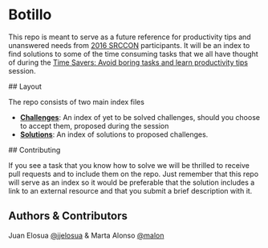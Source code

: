 # Botillo

This repo is meant to serve as a future reference for productivity tips and unanswered needs from [2016 SRCCON](http://srccon.org/) participants. It will be an index to find solutions to some of the time consuming tasks that we all have thought of during the [Time Savers: Avoid boring tasks and learn productivity tips](http://schedule.srccon.org/#_session-tips-tricks) session.

## Layout

The repo consists of two main index files

* **[Challenges](challenges.md)**: An index of yet to be solved challenges, should you choose to accept them, proposed during the session
* **[Solutions](solutions.md)**: An index of solutions to proposed challenges.

## Contributing

If you see a task that you know how to solve we will be thrilled to receive pull requests and to include them on the repo. Just remember that this repo will serve as an index so it would be preferable that the solution includes a link to an external resource and that you submit a brief description with it.

## Authors & Contributors

Juan Elosua [@jjelosua](https://github.com/jjelosua) & Marta Alonso [@malon](https://github.com/malon)

